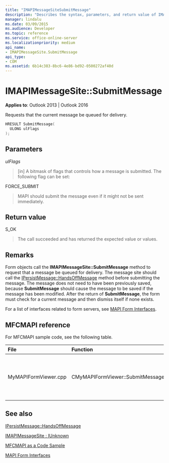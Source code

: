 ```yaml
---
title: "IMAPIMessageSiteSubmitMessage"
description: "Describes the syntax, parameters, and return value of IMAPIMessageSiteSubmitMessage, which requests that the current message be queued for delivery."
manager: lindalu
ms.date: 03/09/2015
ms.audience: Developer
ms.topic: reference
ms.service: office-online-server
ms.localizationpriority: medium
api_name:
- IMAPIMessageSite.SubmitMessage
api_type:
- COM
ms.assetid: 6b14c383-8bc6-4e86-bd92-0500272af40d
---
```


# IMAPIMessageSite::SubmitMessage

  
  
**Applies to**: Outlook 2013 | Outlook 2016 
  
Requests that the current message be queued for delivery.
  
```cpp
HRESULT SubmitMessage(
  ULONG ulFlags
);
```

## Parameters

 _ulFlags_
  
> [in] A bitmask of flags that controls how a message is submitted. The following flag can be set:
    
FORCE_SUBMIT 
  
> MAPI should submit the message even if it might not be sent immediately.
    
## Return value

S_OK 
  
> The call succeeded and has returned the expected value or values.
    
## Remarks

Form objects call the **IMAPIMessageSite::SubmitMessage** method to request that a message be queued for delivery. The message site should call the [IPersistMessage::HandsOffMessage](ipersistmessage-handsoffmessage.md) method before submitting the message. The message does not need to have been previously saved, because **SubmitMessage** should cause the message to be saved if the message has been modified. After the return of **SubmitMessage**, the form must check for a current message and then dismiss itself if none exists. 
  
For a list of interfaces related to form servers, see [MAPI Form Interfaces](mapi-form-interfaces.md).
  
## MFCMAPI reference

For MFCMAPI sample code, see the following table.
  
|**File**|**Function**|**Comment**|
|:-----|:-----|:-----|
|MyMAPIFormViewer.cpp  <br/> |CMyMAPIFormViewer::SubmitMessage  <br/> |MFCMAPI uses the **IMAPIMessageSite::SubmitMessage** method to save the message. First, it calls the **IPersistMessage::HandsOffMessage** method, and then it calls **SubmitMessage**. |
   
## See also



[IPersistMessage::HandsOffMessage](ipersistmessage-handsoffmessage.md)
  
[IMAPIMessageSite : IUnknown](imapimessagesiteiunknown.md)


[MFCMAPI as a Code Sample](mfcmapi-as-a-code-sample.md)
  
[MAPI Form Interfaces](mapi-form-interfaces.md)

